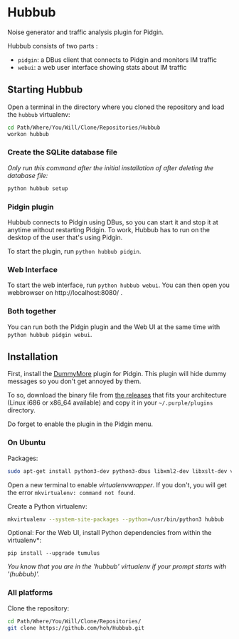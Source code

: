 Hubbub
======

Noise generator and traffic analysis plugin for Pidgin.

Hubbub consists of two parts : 
* `pidgin`: a DBus client that connects to Pidgin and monitors IM traffic
* `webui`: a web user interface showing stats about IM traffic

## Starting Hubbub

Open a terminal in the directory where you cloned the repository and load the `hubbub` virtualenv:

```bash
cd Path/Where/You/Will/Clone/Repositories/Hubbub
workon hubbub
```

### Create the SQLite database file

_Only run this command after the initial installation of after deleting the database file:_

```bash
python hubbub setup
```

### Pidgin plugin

Hubbub connects to Pidgin using DBus, so you can start it and stop it at anytime without restarting Pidgin. To work, Hubbub has to run on the desktop of the user that's using Pidgin.

To start the plugin, run `python hubbub pidgin`.

### Web Interface

To start the web interface, run `python hubbub webui`. You can then open you webbrowser on http://localhost:8080/ .

### Both together

You can run both the Pidgin plugin and the Web UI at the same time with `python hubbub pidgin webui`.


## Installation

First, install the [DummyMore](https://github.com/hoh/DummyMore) plugin for Pidgin. This plugin will hide dummy messages so you don't get annoyed by them.

To so, download the binary file from [the releases](https://github.com/hoh/DummyMore/releases) that fits your architecture (Linux i686 or x86_64 available) and copy it in your `~/.purple/plugins` directory.

Do forget to enable the plugin in the Pidgin menu.

### On Ubuntu

Packages:

```bash
sudo apt-get install python3-dev python3-dbus libxml2-dev libxslt-dev virtualenvwrapper
```

Open a new terminal to enable _virtualenvwrapper_. If you don't, you will get the error `mkvirtualenv: command not found`.

Create a Python virtualenv:
```bash
mkvirtualenv --system-site-packages --python=/usr/bin/python3 hubbub
```

Optional: For the Web UI, install Python dependencies from within the virtualenv*:
```
pip install --upgrade tumulus
```

_You know that you are in the 'hubbub' virtualenv if your prompt starts with '(hubbub)'._

### All platforms

Clone the repository:

```bash
cd Path/Where/You/Will/Clone/Repositories/
git clone https://github.com/hoh/Hubbub.git
```
